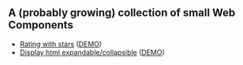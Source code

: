 ## A (probably growing) collection of small Web Components

- [Rating with stars](https://github.com/KooiInc/es-web-components/tree/main/StarRating)
   ([DEMO](https://kooiinc.github.io/es-web-components/StarRating/Demo/))
- [Display html expandable/collapsible](https://github.com/KooiInc/es-web-components/tree/main/ExpandableText)
   ([DEMO](https://kooiinc.github.io/es-web-components/ExpandableText/Demo/))